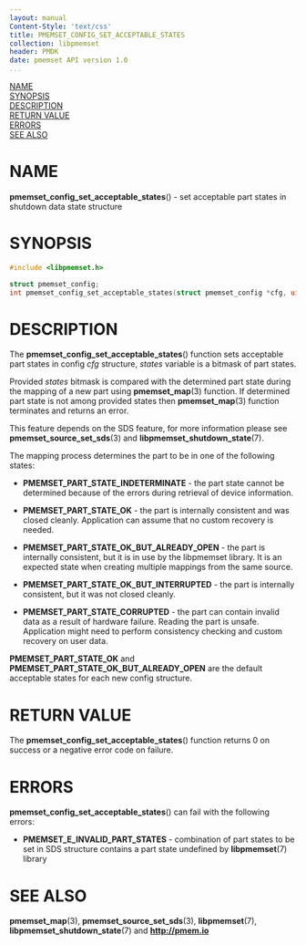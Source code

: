 ```yaml
---
layout: manual
Content-Style: 'text/css'
title: PMEMSET_CONFIG_SET_ACCEPTABLE_STATES
collection: libpmemset
header: PMDK
date: pmemset API version 1.0
...
```


[comment]: <> (SPDX-License-Identifier: BSD-3-Clause)
[comment]: <> (Copyright 2021, Intel Corporation)

[comment]: <> (pmemset_config_set_acceptable_states.3 -- man page for pmemset_config_set_acceptable_states)

[NAME](#name)<br />
[SYNOPSIS](#synopsis)<br />
[DESCRIPTION](#description)<br />
[RETURN VALUE](#return-value)<br />
[ERRORS](#errors)<br />
[SEE ALSO](#see-also)<br />

# NAME #

**pmemset_config_set_acceptable_states**() - set acceptable part states in shutdown
data state structure

# SYNOPSIS #

```c
#include <libpmemset.h>

struct pmemset_config;
int pmemset_config_set_acceptable_states(struct pmemset_config *cfg, uint64_t states);

```

# DESCRIPTION #

The **pmemset_config_set_acceptable_states**() function sets acceptable part states
in config *cfg* structure, *states* variable is a bitmask of part states.

Provided *states* bitmask is compared with the determined part state during the mapping
of a new part using **pmemset_map**(3) function. If determined part state is not among
provided states then **pmemset_map**(3) function terminates and returns an error.

This feature depends on the SDS feature, for more information please see **pmemset_source_set_sds**(3)
and **libpmemset_shutdown_state**(7).

The mapping process determines the part to be in one of the following states:

* **PMEMSET_PART_STATE_INDETERMINATE** - the part state cannot be determined because of
the errors during retrieval of device information.

* **PMEMSET_PART_STATE_OK** - the part is internally consistent and was closed cleanly.
Application can assume that no custom recovery is needed.

* **PMEMSET_PART_STATE_OK_BUT_ALREADY_OPEN** - the part is internally consistent, but
it is in use by the libpmemset library. It is an expected state when creating multiple
mappings from the same source.

* **PMEMSET_PART_STATE_OK_BUT_INTERRUPTED** - the part is internally consistent, but it
was not closed cleanly.

* **PMEMSET_PART_STATE_CORRUPTED** - the part can contain invalid data as a result of hardware
failure. Reading the part is unsafe. Application might need to perform consistency checking and
custom recovery on user data.

**PMEMSET_PART_STATE_OK** and **PMEMSET_PART_STATE_OK_BUT_ALREADY_OPEN** are the default
acceptable states for each new config structure.

# RETURN VALUE

The **pmemset_config_set_acceptable_states**() function returns 0 on success or a negative
error code on failure.

# ERRORS #

**pmemset_config_set_acceptable_states**() can fail with the following errors:

* **PMEMSET_E_INVALID_PART_STATES** - combination of part states to be set in SDS structure
contains a part state undefined by **libpmemset**(7) library

# SEE ALSO #

**pmemset_map**(3), **pmemset_source_set_sds**(3),
**libpmemset**(7), **libpmemset_shutdown_state**(7)
and **<http://pmem.io>**
